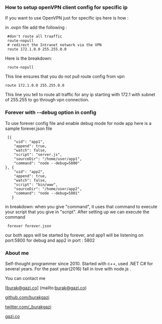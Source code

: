 ### How to setup openVPN client config for specific ip
If you want to use OpenVPN just for specific ips here is how :

in .ovpn file add the following :
    
     #don't route all traaffic
     route-nopull
     # redirect the Intranet network via the VPN
     route 172.1.0.0 255.255.0.0

Here is the breakdown:

     route-nopull
This line ensures that you do not pull route config from vpn

    route 172.1.0.0 255.255.0.0
This line you tell to route all traffic for any ip starting with 172.1 with subnet of 255.255 to go through vpn connection. 


### Forever with --debug option in config
To use forever config file and enable debug mode for node app here is a sample forever.json file 

     [{
        "uid": "app1",
        "append": true,
        "watch": false,
        "script": "server.js",
        "sourceDir": "/home/user/app1",
        "command": "node --debug=5800"
    }, {
        "uid": "app2",
        "append": true,
        "watch": false,
        "script": "bin/www",
        "sourceDir": "/home/user/app2",
        "command": "node --debug=5801"
       }

in breakdown:
when you give "command", it uses that command to execute your script that you give in "script".
After setting up we can execute the command
   
     forever forever.json

our both apps will be started by forever, and app1 will be listening on port:5800 for debug and app2 in port : 5802

### About me 
 Self-thought programmer since 2010. Started with c++, used .NET C# for several years. For the past year(2016) fall in love with node.js .

You can contact me
 
[burak@gazi.co] (mailto:burak@gazi.co)

[github.com/burakgazi](https://github.com/burakgazi) 

[twitter.com/_burakgazi](http://www.twitter.com/_burakgazi)
 
[gazi.co](https://www.gazi.co)